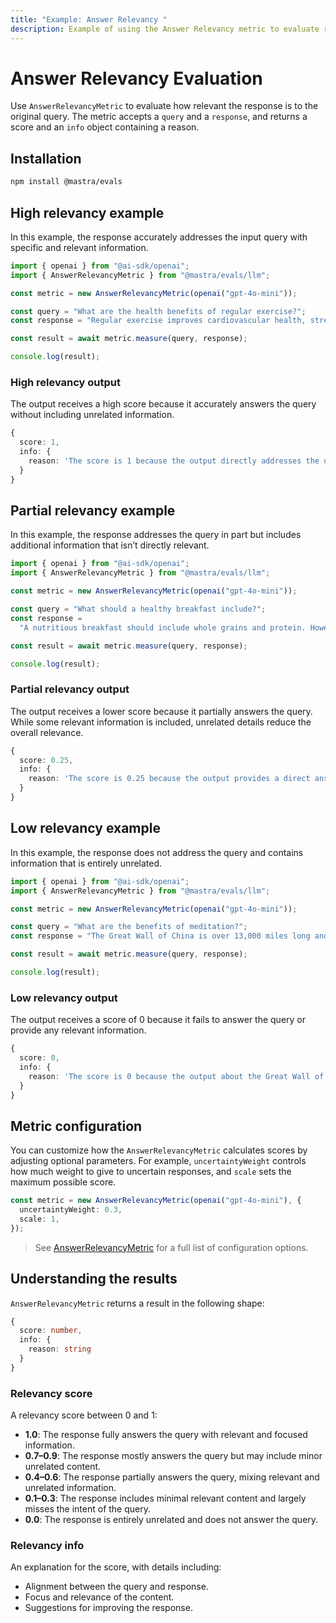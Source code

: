 ```yaml
---
title: "Example: Answer Relevancy "
description: Example of using the Answer Relevancy metric to evaluate response relevancy to queries.
---
```



# Answer Relevancy Evaluation

<ScorerCallout />

Use `AnswerRelevancyMetric` to evaluate how relevant the response is to the original query. The metric accepts a `query` and a `response`, and returns a score and an `info` object containing a reason.

## Installation

```bash copy
npm install @mastra/evals
```

## High relevancy example

In this example, the response accurately addresses the input query with specific and relevant information.

```typescript filename="src/example-high-answer-relevancy.ts" showLineNumbers copy
import { openai } from "@ai-sdk/openai";
import { AnswerRelevancyMetric } from "@mastra/evals/llm";

const metric = new AnswerRelevancyMetric(openai("gpt-4o-mini"));

const query = "What are the health benefits of regular exercise?";
const response = "Regular exercise improves cardiovascular health, strengthens muscles, boosts metabolism, and enhances mental well-being through the release of endorphins.";

const result = await metric.measure(query, response);

console.log(result);
```

### High relevancy output

The output receives a high score because it accurately answers the query without including unrelated information.

```typescript
{
  score: 1,
  info: {
    reason: 'The score is 1 because the output directly addresses the question by providing multiple explicit health benefits of regular exercise, including improvements in cardiovascular health, muscle strength, metabolism, and mental well-being. Each point is relevant and contributes to a comprehensive understanding of the health benefits.'
  }
}
```

## Partial relevancy example

In this example, the response addresses the query in part but includes additional information that isn’t directly relevant.

```typescript filename="src/example-partial-answer-relevancy.ts" showLineNumbers copy
import { openai } from "@ai-sdk/openai";
import { AnswerRelevancyMetric } from "@mastra/evals/llm";

const metric = new AnswerRelevancyMetric(openai("gpt-4o-mini"));

const query = "What should a healthy breakfast include?";
const response =
  "A nutritious breakfast should include whole grains and protein. However, the timing of your breakfast is just as important - studies show eating within 2 hours of waking optimizes metabolism and energy levels throughout the day.";

const result = await metric.measure(query, response);

console.log(result);
```

### Partial relevancy output

The output receives a lower score because it partially answers the query. While some relevant information is included, unrelated details reduce the overall relevance.

```typescript
{
  score: 0.25,
  info: {
    reason: 'The score is 0.25 because the output provides a direct answer by mentioning whole grains and protein as components of a healthy breakfast, which is relevant. However, the additional information about the timing of breakfast and its effects on metabolism and energy levels is not directly related to the question, leading to a lower overall relevance score.'
  }
}
```

## Low relevancy example

In this example, the response does not address the query and contains information that is entirely unrelated.

```typescript filename="src/example-low-answer-relevancy.ts" showLineNumbers copy
import { openai } from "@ai-sdk/openai";
import { AnswerRelevancyMetric } from "@mastra/evals/llm";

const metric = new AnswerRelevancyMetric(openai("gpt-4o-mini"));

const query = "What are the benefits of meditation?";
const response = "The Great Wall of China is over 13,000 miles long and was built during the Ming Dynasty to protect against invasions.";

const result = await metric.measure(query, response);

console.log(result);
```

### Low relevancy output

The output receives a score of 0 because it fails to answer the query or provide any relevant information.

```typescript
{
  score: 0,
  info: {
    reason: 'The score is 0 because the output about the Great Wall of China is completely unrelated to the benefits of meditation, providing no relevant information or context that addresses the input question.'
  }
}
```

## Metric configuration

You can customize how the `AnswerRelevancyMetric` calculates scores by adjusting optional parameters. For example, `uncertaintyWeight` controls how much weight to give to uncertain responses, and `scale` sets the maximum possible score.

```typescript showLineNumbers copy
const metric = new AnswerRelevancyMetric(openai("gpt-4o-mini"), {
  uncertaintyWeight: 0.3,
  scale: 1,
});
```
> See [AnswerRelevancyMetric](/reference/evals/answer-relevancy.md) for a full list of configuration options.

## Understanding the results

`AnswerRelevancyMetric` returns a result in the following shape:

```typescript
{
  score: number,
  info: {
    reason: string
  }
}
```

### Relevancy score

A relevancy score between 0 and 1:

- **1.0**: The response fully answers the query with relevant and focused information.
- **0.7–0.9**: The response mostly answers the query but may include minor unrelated content.
- **0.4–0.6**: The response partially answers the query, mixing relevant and unrelated information.
- **0.1–0.3**: The response includes minimal relevant content and largely misses the intent of the query.
- **0.0**: The response is entirely unrelated and does not answer the query.

### Relevancy info

An explanation for the score, with details including:

- Alignment between the query and response.
- Focus and relevance of the content.
- Suggestions for improving the response.

<GithubLink
  outdated={true}
  marginTop='mt-16'
  link="https://github.com/mastra-ai/mastra/blob/main/examples/basics/evals/answer-relevancy"
/>
